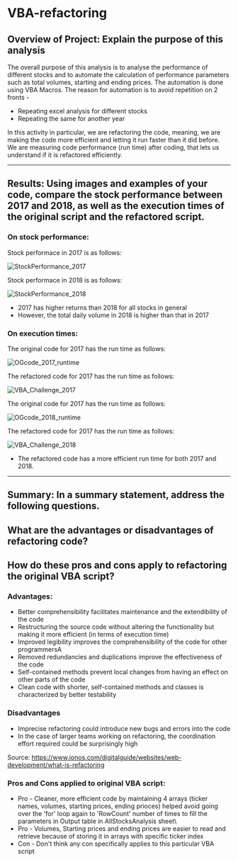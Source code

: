 # VBA-refactoring

## Overview of Project: Explain the purpose of this analysis
The overall purpose of this analysis is to analyse the performance of different stocks and to automate the calculation of performance parameters such as total volumes, starting and ending prices. The automation is done using VBA Macros. The reason for automation is to avoid repetition on 2 fronts -
* Repeating excel analysis for different stocks
* Repeating the same for another year

In this activity in particular, we are refactoring the code, meaning, we are making the code more efficient and letting it run faster than it did before. We are measuring code performance (run time) after coding, that lets us understand if it is refactored efficiently.

---

## Results: Using images and examples of your code, compare the stock performance between 2017 and 2018, as well as the execution times of the original script and the refactored script.
### On stock performance:

Stock performace in 2017 is as follows:

![StockPerformance_2017](https://github.com/preerit/VBA-refactoring/blob/main/StockPerformance_2017.png)

Stock performace in 2018 is as follows:

![StockPerformance_2018](https://github.com/preerit/VBA-refactoring/blob/main/StockPerformance_2018.png)

* 2017 has higher returns than 2018 for all stocks in general
* However, the total daily volume in 2018 is higher than that in 2017

### On execution times:
The original code for 2017 has the run time as follows:

![OGcode_2017_runtime](https://github.com/preerit/VBA-refactoring/blob/main/OGcode_2017_runtime.png)

The refactored code for 2017 has the run time as follows:

![VBA_Challenge_2017](https://github.com/preerit/VBA-refactoring/blob/main/VBA_Challenge_2017.png)

The original code for 2017 has the run time as follows:

![OGcode_2018_runtime](https://github.com/preerit/VBA-refactoring/blob/main/OGcode_2018_runtime.png)

The refactored code for 2017 has the run time as follows:

![VBA_Challenge_2018](https://github.com/preerit/VBA-refactoring/blob/main/VBA_Challenge_2018.png)

* The refactored code has a more efficient run time for both 2017 and 2018.

---

## Summary: In a summary statement, address the following questions.
## What are the advantages or disadvantages of refactoring code?
## How do these pros and cons apply to refactoring the original VBA script?
### Advantages:
* Better comprehensibility facilitates maintenance and the extendibility of the code
* Restructuring the source code without altering the functionality but making it more efficient (in terms of execution time)
* Improved legibility improves the comprehensibility of the code for other programmersA
* Removed redundancies and duplications improve the effectiveness of the code
* Self-contained methods prevent local changes from having an effect on other parts of the code
* Clean code with shorter, self-contained methods and classes is characterized by better testability

### Disadvantages
* Imprecise refactoring could introduce new bugs and errors into the code
* In the case of larger teams working on refactoring, the coordination effort required could be surprisingly high

Source: https://www.ionos.com/digitalguide/websites/web-development/what-is-refactoring

### Pros and Cons applied to original VBA script:
* Pro - Cleaner, more efficient code by maintaining 4 arrays (ticker names, volumes, starting prices, ending prioces) helped avoid going over the 'for' loop again to 'RowCount' number of times to fill the parameters in Output table in AllStocksAnalysis sheet\
* Pro - Volumes, Starting prices and ending prices are easier to read and retrieve because of storing it in arrays with specific ticker index
* Con - Don't think any con specifically applies to this particular VBA script

